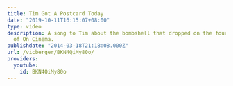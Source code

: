```yaml
---
title: Tim Got A Postcard Today
date: "2019-10-11T16:15:07+08:00"
type: video
description: A song to Tim about the bombshell that dropped on the fourth season finale
  of On Cinema.
publishdate: "2014-03-18T21:18:08.000Z"
url: /vicberger/BKN4QiMy80o/
providers:
  youtube:
    id: BKN4QiMy80o
---
```

